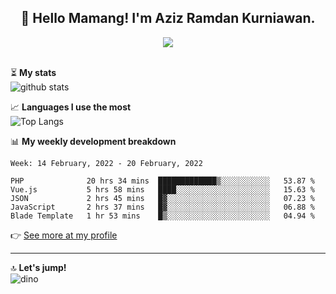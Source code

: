 <h2 align="center">👋 Hello Mamang! I'm Aziz Ramdan Kurniawan.</h2>  
<p align="center">
  <img src="https://komarev.com/ghpvc/?username=azizramdan"> <br><br>
</p>
    
⏳ **My stats**  
![github stats](https://github-readme-stats.vercel.app/api?username=azizramdan&show_icons=true&count_private=true&title_color=000&hide_border=true&hide_title=true)  

📈 **Languages I use the most**  
![Top Langs](https://github-readme-stats.vercel.app/api/top-langs/?username=azizramdan&layout=compact&langs_count=6&hide=tsql&hide_border=true&hide_title=true&exclude_repo=Futsal-Go,Futsal-Go-Admin,Sistem-Informasi-Sensus-Harian-Rawat-Inap)  

📊 **My weekly development breakdown**
<!--START_SECTION:waka-->
```text
Week: 14 February, 2022 - 20 February, 2022

PHP              20 hrs 34 mins  █████████████▒░░░░░░░░░░░   53.87 % 
Vue.js           5 hrs 58 mins   ████░░░░░░░░░░░░░░░░░░░░░   15.63 % 
JSON             2 hrs 45 mins   █▓░░░░░░░░░░░░░░░░░░░░░░░   07.23 % 
JavaScript       2 hrs 37 mins   █▓░░░░░░░░░░░░░░░░░░░░░░░   06.88 % 
Blade Template   1 hr 53 mins    █▒░░░░░░░░░░░░░░░░░░░░░░░   04.94 % 
```
<!--END_SECTION:waka-->
👉 [See more at my profile](https://wakatime.com/@azizramdan)
***
🔝 **Let's jump!**  
![dino](https://raw.githubusercontent.com/azizramdan/azizramdan/master/dino.gif)  
